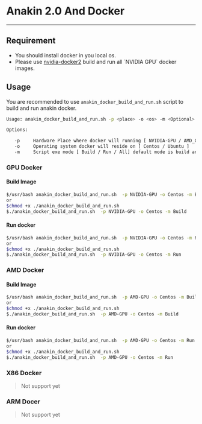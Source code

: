 # Anakin 2.0 And Docker
---

## Requirement

+ You should install docker in you local os.
+ Please use [nvidia-docker2](https://github.com/NVIDIA/nvidia-docker/wiki/Installation-(version-2.0))  build and run all `NVIDIA GPU` docker images.

## Usage

You are recommended to use `anakin_docker_build_and_run.sh` script to build and run anakin docker.

```bash
Usage: anakin_docker_build_and_run.sh -p <place> -o <os> -m <Optional>

Options:

   -p     Hardware Place where docker will running [ NVIDIA-GPU / AMD_GPU / X86-ONLY / ARM ]
   -o     Operating system docker will reside on [ Centos / Ubuntu ]
   -m     Script exe mode [ Build / Run / All] default mode is build and run
```

### GPU Docker
#### Build Image
```bash
$/usr/bash anakin_docker_build_and_run.sh  -p NVIDIA-GPU -o Centos -m Build
or
$chmod +x ./anakin_docker_build_and_run.sh
$./anakin_docker_build_and_run.sh  -p NVIDIA-GPU -o Centos -m Build
```

#### Run docker
```bash
$/usr/bash anakin_docker_build_and_run.sh  -p NVIDIA-GPU -o Centos -m Run
or
$chmod +x ./anakin_docker_build_and_run.sh
$./anakin_docker_build_and_run.sh  -p NVIDIA-GPU -o Centos -m Run
```

### AMD Docker
#### Build Image
```bash
$/usr/bash anakin_docker_build_and_run.sh  -p AMD-GPU -o Centos -m Build
or
$chmod +x ./anakin_docker_build_and_run.sh
$./anakin_docker_build_and_run.sh  -p AMD-GPU -o Centos -m Build
```

#### Run docker
```bash
$/usr/bash anakin_docker_build_and_run.sh  -p AMD-GPU -o Centos -m Run
or
$chmod +x ./anakin_docker_build_and_run.sh
$./anakin_docker_build_and_run.sh  -p AMD-GPU -o Centos -m Run
```
### X86 Docker

> Not support yet

### ARM Docer

> Not support yet
